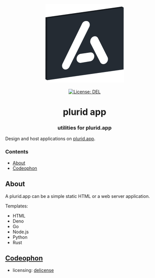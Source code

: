 <p align="center">
    <img src="https://raw.githubusercontent.com/plurid/plurid-app/master/about/identity/plurid-app-logo.png" height="250px">
    <br />
    <br />
    <a target="_blank" href="https://github.com/plurid/plurid-app/blob/master/LICENSE">
        <img src="https://img.shields.io/badge/license-DEL-blue.svg?colorB=1380C3&style=for-the-badge" alt="License: DEL">
    </a>
</p>



<h1 align="center">
    plurid app
</h1>


<h3 align="center">
    utilities for plurid.app
</h3>



Design and host applications on [plurid.app](https://plurid.app).



### Contents

+ [About](#about)
+ [Codeophon](#codeophon)



## About

A plurid.app can be a simple static HTML or a web server application.

Templates:

+ HTML
+ Deno
+ Go
+ Node.js
+ Python
+ Rust



## [Codeophon](https://github.com/ly3xqhl8g9/codeophon)

+ licensing: [delicense](https://github.com/ly3xqhl8g9/delicense)
